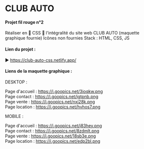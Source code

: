 # CLUB AUTO

#### Projet fil rouge n°2 

Réaliser en 💫 CSS 💫 l'intégralité du site web CLUB AUTO 
(maquette graphique fournie)
Icônes non fournies 
Stack : HTML, CSS, JS

#### Lien du projet : 

:arrow_forward: https://club-auto-css.netlify.app/

#### Liens de la maquette graphique :

DESKTOP :

Page d'accueil : https://i.goopics.net/3ioqkw.png
<br>
Page contact : https://i.goopics.net/igtpnb.png
<br>
Page vente : https://i.goopics.net/nxj28k.png
<br>
Page location : https://i.goopics.net/hvhos7.png

MOBILE : 

Page d'accueil : https://i.goopics.net/j83hey.png
<br>
Page contact : https://i.goopics.net/8zdmlt.png
<br>
Page vente : https://i.goopics.net/18sb3e.png
<br>
Page location : https://i.goopics.net/edp2bl.png
